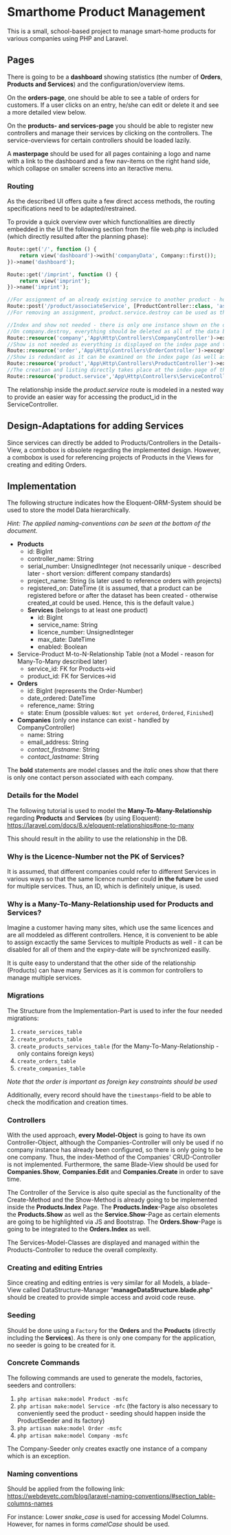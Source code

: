# Smarthome Product Management
This is a small, school-based project to manage smart-home products for various companies using PHP and Laravel.

## Pages
There is going to be a **dashboard** showing statistics (the number of **Orders**, **Products and Services**) and the configuration/overview items.

On the **orders-page**, one should be able to see a table of orders for customers. If a user clicks on an entry, he/she can edit or delete it and see a more detailed view below.

On the **products- and services-page** you should be able to register new controllers and manage their services by clicking on the controllers. The service-overviews for certain controllers should be loaded lazily.

A **masterpage** should be used for all pages containing a logo and name with a link to the dashboard and a few nav-items on the right hand side, which collapse on smaller screens into an iteractive menu.

### Routing
As the described UI offers quite a few direct access methods, the routing specifications need to be adapted/restrained.

To provide a  quick overview over which functionalities are directly embedded in the UI the following section from the file web.php is included (which directly resulted after the planning phase):

```php
Route::get('/', function () {
    return view('dashboard')->with('companyData', Company::first());
})->name('dashboard');

Route::get('/imprint', function () {
    return view('imprint');
})->name('imprint');

//For assignment of an already existing service to another product - however: Make sure a service with the same licence number cannot be assigned twice to the same product
Route::post('/product/associateService', [ProductController::class, 'associateService'])->name('product.associateService'); 
//For removing an assignment, product.service.destroy can be used as the service will only be deleted for the queried product-id

//Index and show not needed - there is only one instance shown on the dashboard
//On company.destroy, everything should be deleted as all of the data belongs to a company
Route::resource('company','App\Http\Controllers\CompanyController')->except(['index','show']); 
//Show is not needed as everything is displayed on the index page and the details-view can be accessed via JS
Route::resource('order','App\Http\Controllers\OrderController')->except(['show']);
//Show is redundant as it can be examined on the index page (as well as on the services.index-page for the assignment of the relationship)
Route::resource('product','App\Http\Controllers\ProductController')->except(['show']);
//The creation and listing directly takes place at the index-page of the service (so no create is needed - store, however, is needed)
Route::resource('product.service','App\Http\Controllers\ServiceController')->except(['create, show']); 
```
The relationship inside the _product.service_ route is modeled in a nested way to provide an easier way for accessing the product_id in the ServiceController. 

## Design-Adaptations for adding Services
Since services can directly be added to Products/Controllers in the Details-View, a combobox is obsolete regarding the implemented design. However, a combobox is used for referencing projects of Products in the Views for creating and editing Orders.

## Implementation
The following structure indicates how the Eloquent-ORM-System should be used to store the model Data hierarchically. 

_Hint: The applied naming-conventions can be seen at the bottom of the document._

 - **Products**
    - id: BigInt
    - controller_name: String
    - serial_number: UnsignedInteger (not necessarily unique - described later - short version: different company standards)
    - project_name: String (is later used to reference orders with projects)
    - registered_on: DateTime (it is assumed, that a product can be registered before or after the dataset has been created - otherwise created_at could be used. Hence, this is the default value.)
    - **Services** (belongs to at least one product)
        - id: BigInt
        - service_name: String
        - licence_number: UnsignedInteger
        - max_date: DateTime
        - enabled: Boolean
 - Service-Product M-to-N-Relationship Table (not a Model - reason for Many-To-Many described later)
    - service_id: FK for Products->id
    - product_id: FK for Services->id
 - **Orders**
    - id: BigInt (represents the Order-Number)
    - date_ordered: DateTime
    - reference_name: String
    - state: Enum (possible values: `Not yet ordered`, `Ordered`, `Finished`)
 - **Companies** (only one instance can exist - handled by CompanyController)
    - name: String
    - email_address: String
    - _contact_firstname_: String
    - _contact_lastname_: String
    
The **bold** statements are model classes and the _italic_ ones show that there is only one contact person associated with each company.

### Details for the Model
The following tutorial is used to model the **Many-To-Many-Relationship** regarding **Products** and **Services** (by using Eloquent):
https://laravel.com/docs/8.x/eloquent-relationships#one-to-many

This should result in the ability to use the relationship in the DB.

### Why is the Licence-Number not the PK of Services?
It is assumed, that different companies could refer to different Services in various ways so that the same licence number could **in the future** be used for multiple services. Thus, an ID, which is definitely unique, is used.

### Why is a Many-To-Many-Relationship used for Products and Services?
Imagine a customer having many sites, which use the same licences and are all moddeled as different controllers. Hence, it is convenient to be able to assign excactly the same Services to multiple Products as well - it can be disabled for all of them and the expiry-date will be synchronized easilly.

It is quite easy to understand that the other side of the relationship (Products) can have many Services as it is common for controllers to manage multiple services. 

### Migrations
The Structure from the Implementation-Part is used to infer the four needed migrations:
1. `create_services_table`
2. `create_products_table`
3. `create_products_services_table` (for the Many-To-Many-Relationship - only contains foreign keys)
4. `create_orders_table`
5. `create_companies_table`

_Note that the order is important as foreign key constraints should be used_
 
Additionally, every record should have the `timestamps`-field to be able to check the modification and creation times.

### Controllers
With the used approach, **every Model-Object** is going to have its own Controller-Object, although the Companies-Controller will only be used if no company instance has already been configured, so there is only going to be one company. Thus, the index-Method of the Companies' CRUD-Controller is not implemented. Furthermore, the same Blade-View should be used for **Companies.Show**, **Companies.Edit** and **Companies.Create** in order to save time.

The Controller of the Service is also quite special as the functionality of the Create-Method and the Show-Method is already going to be implemented inside the **Products.Index** Page. The **Products.Index**-Page also obsoletes the **Products.Show** as well as the **Service.Show**-Page as certain elements are going to be highlighted via JS and Bootstrap. The **Orders.Show**-Page is going to be integrated to the **Orders.Index** as well.

The Services-Model-Classes are displayed and managed within the Products-Controller to reduce the overall complexity.

### Creating and editing Entries
Since creating and editing entries is very similar for all Models, a blade-View called DataStructure-Manager "**manageDataStructure.blade.php**" should be created to provide simple access and avoid code reuse.
### Seeding
Should be done using a `Factory` for the **Orders** and the **Products** (directly including the **Services**). As there is only one company for the application, no seeder is going to be created for it.

### Concrete Commands
The following commands are used to generate the models, factories, seeders and controllers:
1. `php artisan make:model Product -msfc`
2. `php artisan make:model Service -mfc` (the factory is also necessary to conveniently seed the product - seeding should happen inside the ProductSeeder and its factory)
3. `php artisan make:model Order -msfc`
4. `php artisan make:model Company -msfc`

The Company-Seeder only creates exactly one instance of a company which is an exception.

### Naming conventions
Should be applied from the following link: https://webdevetc.com/blog/laravel-naming-conventions/#section_table-columns-names

For instance: Lower _snake_case_ is used for accessing Model Columns. However, for names in forms _camelCase_ should be used.

